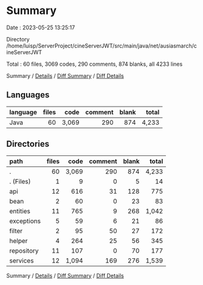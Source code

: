 # Summary

Date : 2023-05-25 13:25:17

Directory /home/luisp/ServerProject/cineServerJWT/src/main/java/net/ausiasmarch/cineServerJWT

Total : 60 files,  3069 codes, 290 comments, 874 blanks, all 4233 lines

Summary / [Details](details.md) / [Diff Summary](diff.md) / [Diff Details](diff-details.md)

## Languages
| language | files | code | comment | blank | total |
| :--- | ---: | ---: | ---: | ---: | ---: |
| Java | 60 | 3,069 | 290 | 874 | 4,233 |

## Directories
| path | files | code | comment | blank | total |
| :--- | ---: | ---: | ---: | ---: | ---: |
| . | 60 | 3,069 | 290 | 874 | 4,233 |
| . (Files) | 1 | 9 | 0 | 5 | 14 |
| api | 12 | 616 | 31 | 128 | 775 |
| bean | 2 | 60 | 0 | 23 | 83 |
| entities | 11 | 765 | 9 | 268 | 1,042 |
| exceptions | 5 | 59 | 6 | 21 | 86 |
| filter | 2 | 95 | 50 | 27 | 172 |
| helper | 4 | 264 | 25 | 56 | 345 |
| repository | 11 | 107 | 0 | 70 | 177 |
| services | 12 | 1,094 | 169 | 276 | 1,539 |

Summary / [Details](details.md) / [Diff Summary](diff.md) / [Diff Details](diff-details.md)